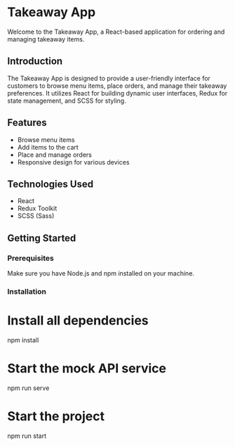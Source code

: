 # Takeaway App

Welcome to the Takeaway App, a React-based application for ordering and managing takeaway items.

## Introduction

The Takeaway App is designed to provide a user-friendly interface for customers to browse menu items, place orders, and manage their takeaway preferences. It utilizes React for building dynamic user interfaces, Redux for state management, and SCSS for styling.

## Features

- Browse menu items
- Add items to the cart
- Place and manage orders
- Responsive design for various devices

## Technologies Used

- React
- Redux Toolkit
- SCSS (Sass)

## Getting Started

### Prerequisites

Make sure you have Node.js and npm installed on your machine.

### Installation

# Install all dependencies

npm install

# Start the mock API service

npm run serve

# Start the project

npm run start
